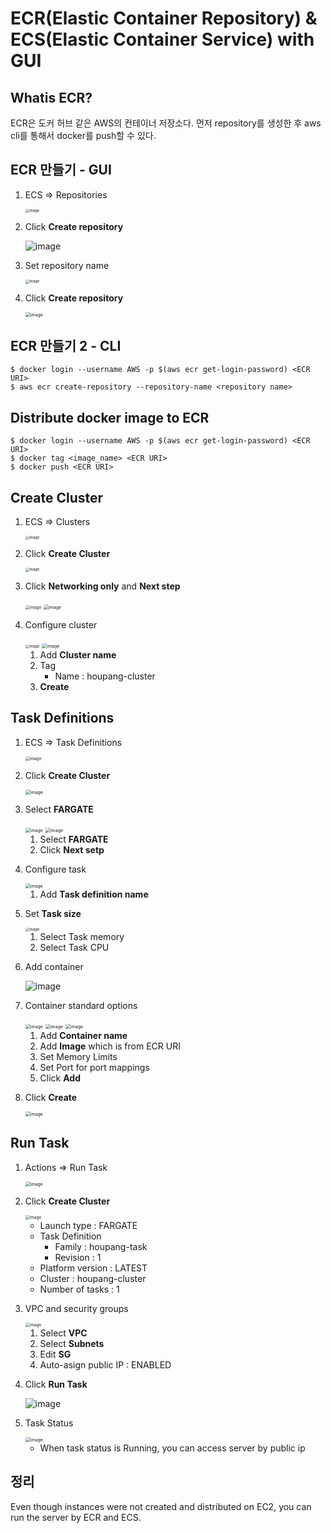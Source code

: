 

# ECR(Elastic Container Repository) & ECS(Elastic Container Service) with GUI



## Whatis ECR?

ECR은 도커 허브 같은 AWS의 컨테이너 저장소다. 먼저 repository를 생성한 후 aws cli를 통해서 docker를 push할 수 있다.



## ECR 만들기 - GUI

1. ECS => Repositories

   <img src="https://user-images.githubusercontent.com/33750210/142514915-25ceb3f1-ea6c-4934-b867-0cd4413aaf9c.png" alt="image" style="zoom:40%;" />

   

2. Click **Create repository**

   ![image](https://user-images.githubusercontent.com/33750210/142515092-b5094df7-4f3c-43c3-bef6-847adf32e6b4.png)

   

3. Set repository name

   <img src="https://user-images.githubusercontent.com/33750210/142515322-db3ee09f-f9b8-491c-8cdf-b29bfb1ae025.png" alt="image" style="zoom:40%;" />

   

4. Click **Create repository**

   <img src="https://user-images.githubusercontent.com/33750210/142515655-93d86b4c-69c3-49ca-b36c-c7f9fe030f63.png" alt="image" style="zoom:50%;" />

## ECR 만들기 2 - CLI

```shell
$ docker login --username AWS -p $(aws ecr get-login-password) <ECR URI>
$ aws ecr create-repository --repository-name <repository name>
```



## Distribute docker image to ECR

```shell
$ docker login --username AWS -p $(aws ecr get-login-password) <ECR URI>
$ docker tag <image_name> <ECR URI>
$ docker push <ECR URI>
```



## Create Cluster

1. ECS => Clusters

   <img src="https://user-images.githubusercontent.com/33750210/142515892-795f1c4d-de42-4fff-89e1-63a7e1c551dc.png" alt="image" style="zoom:40%;" />

   

2. Click **Create Cluster**

   <img src="https://user-images.githubusercontent.com/33750210/142515940-7e5b4172-58e4-453e-9475-0f1520566e93.png" alt="image" style="zoom:40%;" />

   

3. Click **Networking only** and **Next step**

   <img src="https://user-images.githubusercontent.com/33750210/142515998-ef6259cf-0e65-4267-893e-8211ecbd514e.png" alt="image" style="zoom:45%;" />

   <img src="https://user-images.githubusercontent.com/33750210/142516068-ab93ffad-7046-4a14-83d1-cbcbdaccb84c.png" alt="image" style="zoom:50%;" />

   

4. Configure cluster

   <img src="https://user-images.githubusercontent.com/33750210/142517071-d95fef80-b09b-47c7-96da-d28b38586fc9.png" alt="image" style="zoom:40%;" />
   
   <img src="https://user-images.githubusercontent.com/33750210/142517247-65960060-c9cf-4a4f-b0c3-51776fa30f85.png" alt="image" style="zoom:50%;" />
   
   1. Add **Cluster name**
   2. Tag
      * Name : houpang-cluster
   3. **Create**



## Task Definitions

1. ECS => Task Definitions

   <img src="https://user-images.githubusercontent.com/33750210/142517374-a2662067-6e48-403b-b728-f2e4cd2ec220.png" alt="image" style="zoom:45%;" />

   

2. Click **Create Cluster**

   <img src="https://user-images.githubusercontent.com/33750210/142517440-7216d8b0-cea3-4d1d-8ce2-59f5f3062b95.png" alt="image" style="zoom:50%;" />

   

3. Select **FARGATE**

   <img src="https://user-images.githubusercontent.com/33750210/142517488-dfcfa23c-42e5-49aa-8fa8-2fb6a82eec58.png" alt="image" style="zoom:50%;" />

   <img src="https://user-images.githubusercontent.com/33750210/142517572-7c33b596-e302-437c-8051-249c0546614c.png" alt="image" style="zoom:50%;" />

   1. Select **FARGATE**
   2. Click **Next setp**

   

4. Configure task

   <img src="https://user-images.githubusercontent.com/33750210/142517756-da2c68d9-2e43-4651-a5e6-72e610f3e0fc.png" alt="image" style="zoom:50%;" />

   1. Add **Task definition name**

   

5. Set **Task size**

   <img src="https://user-images.githubusercontent.com/33750210/142517884-ee2b230b-a36c-4e39-9d67-2e2619645b60.png" alt="image" style="zoom:40%;" />

   1. Select Task memory
   2. Select Task CPU

   

6. Add container

   ![image](https://user-images.githubusercontent.com/33750210/142518084-4d5fddad-1384-4ad5-9ef2-34393fff63e6.png)

   

7. Container standard options

   <img src="https://user-images.githubusercontent.com/33750210/142518220-908b2de3-5748-495b-ba3a-0ee9c00542e6.png" alt="image" style="zoom:50%;" />

   <img src="https://user-images.githubusercontent.com/33750210/142518387-42a2ecf1-1f72-4725-ac79-6feb644fa217.png" alt="image" style="zoom:50%;" />

   <img src="https://user-images.githubusercontent.com/33750210/142518501-a960aa2b-5904-4f26-8e95-b8afcc35f8e1.png" alt="image" style="zoom:50%;" />

   

   1. Add **Container name**
   2. Add **Image** which is from ECR URI
   3. Set Memory Limits
   4. Set Port for port mappings
   5. Click **Add**

   

8. Click **Create**

   <img src="https://user-images.githubusercontent.com/33750210/142518581-4fff4c94-1f1b-4708-a7e2-ad0cec9435c1.png" alt="image" style="zoom:50%;" />



## Run Task

1. Actions => Run Task

   <img src="https://user-images.githubusercontent.com/33750210/142518718-b4c37546-8963-47f6-99c5-b6db107ad95c.png" alt="image" style="zoom:50%;" />

   

2. Click **Create Cluster**

   <img src="https://user-images.githubusercontent.com/33750210/142519212-6e5f6c30-ba95-4f80-b46e-efa627aed545.png" alt="image" style="zoom:45%;" />

   * Launch type : FARGATE
   * Task Definition
     * Family : houpang-task
     * Revision : 1
   * Platform version : LATEST
   * Cluster : houpang-cluster
   * Number of tasks : 1

   

3. VPC and security groups

   <img src="https://user-images.githubusercontent.com/33750210/142519383-a161314e-3b12-4c30-9ae8-f191872e8905.png" alt="image" style="zoom:45%;" />

   1. Select **VPC**
   2. Select **Subnets**
   2. Edit **SG**
   2. Auto-asign public IP : ENABLED

   

4. Click **Run Task**

   ![image](https://user-images.githubusercontent.com/33750210/142519532-ef9266d7-57c9-498a-bac3-d30beb4dbe95.png)

   

5. Task Status

   <img src="https://user-images.githubusercontent.com/33750210/142519614-7345588a-ccc9-453d-921c-78afebd40eaa.png" alt="image" style="zoom:50%;" />

   * When task status is Running, you can access server by public ip



## 정리

Even though instances were not created and distributed on EC2, you can run the server by ECR and ECS.
